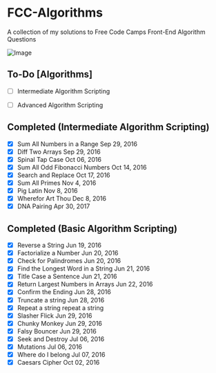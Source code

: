 # FCC-Algorithms
A collection of my solutions to Free Code Camps Front-End Algorithm Questions

![Image](http://i.imgur.com/J3lLfcV.png)

## To-Do [Algorithms]
- [ ] Intermediate Algorithm Scripting
- [ ] Advanced Algorithm Scripting


## Completed (Intermediate Algorithm Scripting)
- [x] Sum All Numbers in a Range Sep 29, 2016
- [x] Diff Two Arrays Sep 29, 2016
- [x] Spinal Tap Case Oct 06, 2016
- [x] Sum All Odd Fibonacci Numbers Oct 14, 2016
- [x] Search and Replace Oct 17, 2016
- [x] Sum All Primes Nov 4, 2016
- [x] Pig Latin Nov 8, 2016
- [x] Wherefor Art Thou Dec 8, 2016
- [x] DNA Pairing Apr 30, 2017

## Completed (Basic Algorithm Scripting)
- [x] Reverse a String	Jun 19, 2016	
- [x] Factorialize a Number	Jun 20, 2016	
- [x] Check for Palindromes	Jun 20, 2016	
- [x] Find the Longest Word in a String	Jun 21, 2016	
- [x] Title Case a Sentence	Jun 21, 2016	
- [x] Return Largest Numbers in Arrays	Jun 22, 2016	
- [x] Confirm the Ending	Jun 28, 2016	
- [x] Truncate a string	Jun 28, 2016	
- [x] Repeat a string repeat a string	
- [x] Slasher Flick	Jun 29, 2016	
- [x] Chunky Monkey	Jun 29, 2016	
- [x] Falsy Bouncer	Jun 29, 2016	
- [x] Seek and Destroy	Jul 06, 2016	
- [x] Mutations	Jul 06, 2016	
- [x] Where do I belong  Jul 07, 2016
- [x] Caesars Cipher Oct 02, 2016